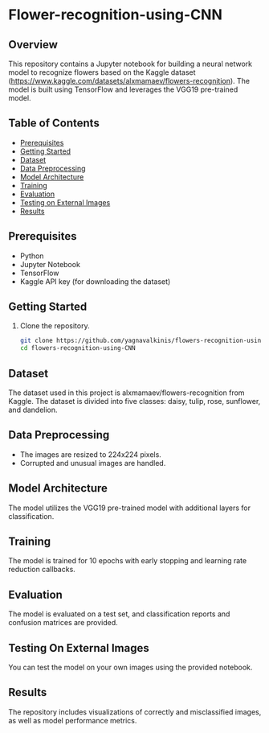 # Flower-recognition-using-CNN

## Overview
This repository contains a Jupyter notebook for building a neural network model to recognize flowers based on the Kaggle dataset (https://www.kaggle.com/datasets/alxmamaev/flowers-recognition). The model is built using TensorFlow and leverages the VGG19 pre-trained model.

## Table of Contents
- [Prerequisites](#prerequisites)
- [Getting Started](#getting-started)
- [Dataset](#dataset)
- [Data Preprocessing](#data-preprocessing)
- [Model Architecture](#model-architecture)
- [Training](#training)
- [Evaluation](#evaluation)
- [Testing on External Images](#testing-on-external-images)
- [Results](#results)

## Prerequisites
- Python
- Jupyter Notebook
- TensorFlow
- Kaggle API key (for downloading the dataset)

## Getting Started
1. Clone the repository.
   ```bash
   git clone https://github.com/yagnavalkinis/flowers-recognition-using-CNN.git
   cd flowers-recognition-using-CNN

## Dataset
The dataset used in this project is alxmamaev/flowers-recognition from Kaggle. The dataset is divided into five classes: daisy, tulip, rose, sunflower, and dandelion.

## Data Preprocessing
- The images are resized to 224x224 pixels.
- Corrupted and unusual images are handled.

## Model Architecture
The model utilizes the VGG19 pre-trained model with additional layers for classification.

## Training
The model is trained for 10 epochs with early stopping and learning rate reduction callbacks.

## Evaluation
The model is evaluated on a test set, and classification reports and confusion matrices are provided.

## Testing On External Images
You can test the model on your own images using the provided notebook.

## Results
The repository includes visualizations of correctly and misclassified images, as well as model performance metrics.
